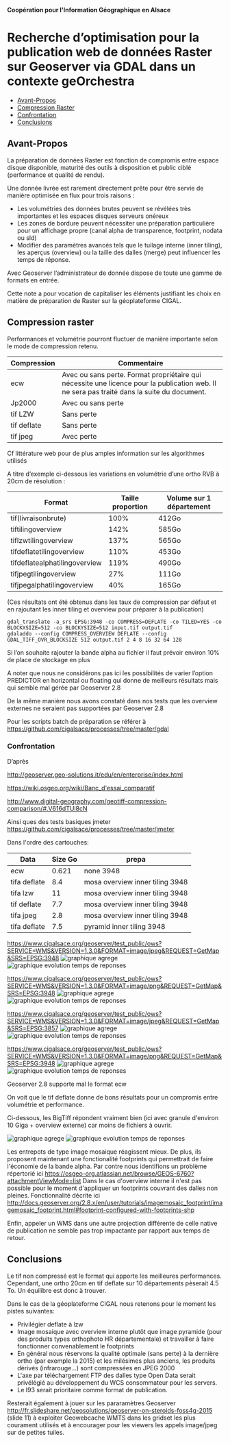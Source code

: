 **Coopération pour l'Information Géographique en Alsace**

# Recherche d’optimisation pour la publication web de données Raster sur Geoserver via GDAL dans un contexte geOrchestra

<!-- TOC depthFrom:2 depthTo:3 withLinks:1 updateOnSave:0 orderedList:0 -->

- [Avant-Propos](#avant-propos-)
- [Compression Raster](#compression-raster-)
- [Confrontation](#confrontation-)
- [Conclusions](#conclusions-)

<!-- /TOC -->

## Avant-Propos <a id="avant-propos-"></a>

La préparation de données Raster est fonction de compromis entre espace disque disponible, maturité des outils à disposition et public ciblé (performance et qualité de rendu).

Une donnée livrée est rarement directement prête pour être servie de manière optimisée en flux pour trois raisons :

-	Les volumétries des données brutes peuvent se révélées très importantes et les espaces disques serveurs onéreux
-	Les zones de bordure peuvent nécessiter une préparation particulière pour un affichage propre (canal alpha de transparence, footprint, nodata ou sld)
-	Modifier des paramètres avancés tels que le tuilage interne (inner tiling), les aperçus (overview) ou la taille des dalles (merge) peut influencer les temps de réponse.

Avec Geoserver l’administrateur de donnée dispose de toute une gamme de formats en entrée.

Cette note a pour vocation de capitaliser les éléments justifiant les choix en matière de préparation de Raster sur la géoplateforme CIGAL.


## Compression raster <a id="compression-raster-"></a>

Performances et volumétrie pourront fluctuer de manière importante selon le mode de compression retenu.

|      Compression         |      Commentaire     |
|----------|--------------|
|ecw|Avec ou sans perte. Format propriétaire qui nécessite une licence pour la publication web. Il ne sera pas traité dans la suite du document.|
|Jp2000|Avec ou sans perte|
|tif LZW|Sans perte|
|tif deflate|Sans perte|
|tif jpeg|Avec perte|

Cf littérature web pour de plus amples information sur les algorithmes utilisés

A titre d’exemple ci-dessous les variations en volumétrie d’une ortho RVB à 20cm de résolution :

| Format                        | Taille proportion | Volume sur 1 département |
|-------------------------------|-------------------|--------------------------|
| tif(livraisonbrute)           | 100%              | 412Go                    |
| tiftilingoverview             | 142%              | 585Go                    |
| tiflzwtilingoverview          | 137%              | 565Go                    |
| tifdeflatetilingoverview      | 110%              | 453Go                    |
| tifdeflatealphatilingoverview | 119%              | 490Go                    |
| tifjpegtilingoverview         | 27%               | 111Go                    |
| tifjpegalphatilingoverview    | 40%               | 165Go                    |

(Ces résultats ont été obtenus dans les taux de compression par défaut et en rajoutant les inner tiling et overview pour préparer à la publication)

````
gdal_translate -a_srs EPSG:3948 -co COMPRESS=DEFLATE -co TILED=YES -co BLOCKXSIZE=512 -co BLOCKYSIZE=512 input.tif output.tif
gdaladdo --config COMPRESS_OVERVIEW DEFLATE --config GDAL_TIFF_OVR_BLOCKSIZE 512 output.tif 2 4 8 16 32 64 128

````

Si l’on souhaite rajouter la bande alpha au fichier il faut prévoir environ 10% de place de stockage en plus

A noter que nous ne considérons pas ici les possibilités de varier l’option PREDICTOR en horizontal ou floating qui donne de meilleurs résultats mais qui semble mal gérée par Geoserver 2.8

De la même manière nous avons constaté dans nos tests que les overview externes ne seraient pas supportées par Geoserver 2.8

Pour les scripts batch de préparation se référer à
https://github.com/cigalsace/processes/tree/master/gdal


### Confrontation <a id="confrontation-"></a>

D’après

http://geoserver.geo-solutions.it/edu/en/enterprise/index.html

https://wiki.osgeo.org/wiki/Banc_d'essai_comparatif

http://www.digital-geography.com/geotiff-compression-comparison/#.V616dTUl8cN

Ainsi ques des tests basiques jmeter
https://github.com/cigalsace/processes/tree/master/jmeter

Dans l'ordre des cartouches:

| Data | Size Go | prepa |
|----------|------------|-----------|
|ecw |0.621 |none 3948|
|tifa deflate|8.4 |mosa overview inner tiling 3948|
|tifa lzw|11|mosa overview inner tiling 3948|
|tif deflate|7.7|mosa overview inner tiling 3948|
|tifa jpeg|2.8|mosa overview inner tiling 3948|
|tifa deflate|7.5|pyramid inner tiling 3948|

https://www.cigalsace.org/geoserver/test_public/ows?SERVICE=WMS&VERSION=1.3.0&FORMAT=image/jpeg&REQUEST=GetMap&SRS=EPSG:3948
![graphique agrege](https://cloud.githubusercontent.com/assets/5012040/17619503/077ddd88-6086-11e6-97b3-2818cd9569cb.png)
![graphique evolution temps de reponses](https://cloud.githubusercontent.com/assets/5012040/17619505/098a7f6e-6086-11e6-990d-d05a0e2176f7.png)

https://www.cigalsace.org/geoserver/test_public/ows?SERVICE=WMS&VERSION=1.3.0&FORMAT=image/png&REQUEST=GetMap&SRS=EPSG:3948
![graphique agrege](https://cloud.githubusercontent.com/assets/5012040/17619625/e7af51f2-6086-11e6-8103-fa08c6535ff3.png)
![graphique evolution temps de reponses](https://cloud.githubusercontent.com/assets/5012040/17619629/ebb7d490-6086-11e6-8f0d-50d98ca15a6a.png)

https://www.cigalsace.org/geoserver/test_public/ows?SERVICE=WMS&VERSION=1.3.0&FORMAT=image/jpeg&REQUEST=GetMap&SRS=EPSG:3857
![graphique agrege](https://cloud.githubusercontent.com/assets/5012040/17619640/fe60e1fe-6086-11e6-8a21-1d55841417ea.png)
![graphique evolution temps de reponses](https://cloud.githubusercontent.com/assets/5012040/17619641/ffcc706c-6086-11e6-9b38-5de6a2dd2185.png)

https://www.cigalsace.org/geoserver/test_public/ows?SERVICE=WMS&VERSION=1.3.0&FORMAT=image/png&REQUEST=GetMap&SRS=EPSG:3948
![graphique agrege](https://cloud.githubusercontent.com/assets/5012040/17619644/067be5aa-6087-11e6-86d0-a0ccb603d50e.png)
![graphique evolution temps de reponses](https://cloud.githubusercontent.com/assets/5012040/17619646/07e746a0-6087-11e6-9ddd-501b6081d562.png)

Geoserver 2.8 supporte mal le format ecw

On voit que le tif deflate donne de bons résultats pour un compromis entre volumétrie et performance.

Ci-dessous, les BigTiff répondent vraiment bien (ici avec granule d'environ 10 Giga + overview externe) car moins de fichiers à ouvrir.

![graphique agrege](https://cloud.githubusercontent.com/assets/5012040/17694608/f14ee242-63a4-11e6-908c-1a781890d712.png)
![graphique evolution temps de reponses](https://cloud.githubusercontent.com/assets/5012040/17694611/f2f2d64e-63a4-11e6-9aab-976b0485482c.png)

Les entrepots de type image mosaique réagissent mieux. De plus, ils proposent maintenant une fonctionalité footprints qui permettrait de faire l'économie de la bande alpha. Par contre nous identifions un problème répertorié ici
https://osgeo-org.atlassian.net/browse/GEOS-6760?attachmentViewMode=list
Dans le cas d'overview interne il n'est pas possible pour le moment d'appliquer un footprints couvrant des dalles non pleines. Fonctionnalité décrite ici
http://docs.geoserver.org/2.8.x/en/user/tutorials/imagemosaic_footprint/imagemosaic_footprint.html#footprint-configured-with-footprints-shp

Enfin, appeler un WMS dans une autre projection différente de celle native de publication ne semble pas trop impactante par rapport aux temps de retour.


## Conclusions <a id="conclusions"></a>


Le tif non compressé est le format qui apporte les meilleures performances. Cependant, une ortho 20cm en tif deflate sur 10 départements pèserait 4.5 To. Un équilibre est donc à trouver.

Dans le cas de la géoplateforme CIGAL nous retenons pour le moment les pistes suivantes:
- Privilégier deflate à lzw
- Image mosaique avec overview interne plutôt que image pyramide (pour des produits types orthophoto HR départementale) et travailler à faire fonctionner convenablement le footprints
- En général nous réservons la qualité optimale (sans perte) à la dernière ortho (par exemple la 2015) et les milésimes plus anciens, les produits dérivés (infrarouge…) sont compressées en JPEG 2000
- L'axe par téléchargement FTP des dalles type Open Data serait privélégié au développement du WCS consommateur pour les servers.
- Le l93 serait prioritaire comme format de publication.

Resterait également à jouer sur les pararamètres Geoserver
http://fr.slideshare.net/geosolutions/geoserver-on-steroids-foss4g-2015
(slide 11)
à exploiter Geowebcache WMTS dans les gridset les plus courament utilisés
et à encourager pour les viewers les appels image/jpeg sur de petites tuiles.
